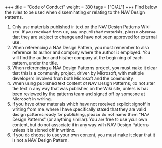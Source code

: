+++
title = "Code of Conduct"
weight = 330
tags = ["C/AL"]
+++
Find below the rules to be used when disseminating or relating to the NAV Design Patterns.

1. Only use materials published in text on the NAV Design Patterns Wiki site. If you received from us, any unpublished materials, please observe that they are subject to change and have not been approved for external use.
2. When referencing a NAV Design Pattern, you must remember to also reference its author and company where the author is employed. You will find the author and his/her company at the beginning of each pattern, under the title.
3. When referencing a NAV Design Patterns project, you must make it clear that this is a community project, driven by Microsoft, with multiple developers involved from both Microsoft and the community.
4. When using published text content of NAV Design Patterns, do not alter the text in any way that was published on the Wiki site, unless is has been reviewed by the patterns team and signed off by someone at Microsoft in writing.
5. If you have other materials which have not received explicit signoff in writing from me, where I have specifically stated that they are valid design patterns ready for publishing, please do not name them "NAV Design Patterns" (or anything similar). You are free to use your own content, but do not associate it in any way with NAV Design Patterns unless it is signed off in writing.
6. If you do choose to use your own content, you must make it clear that it is not a NAV Design Pattern.
